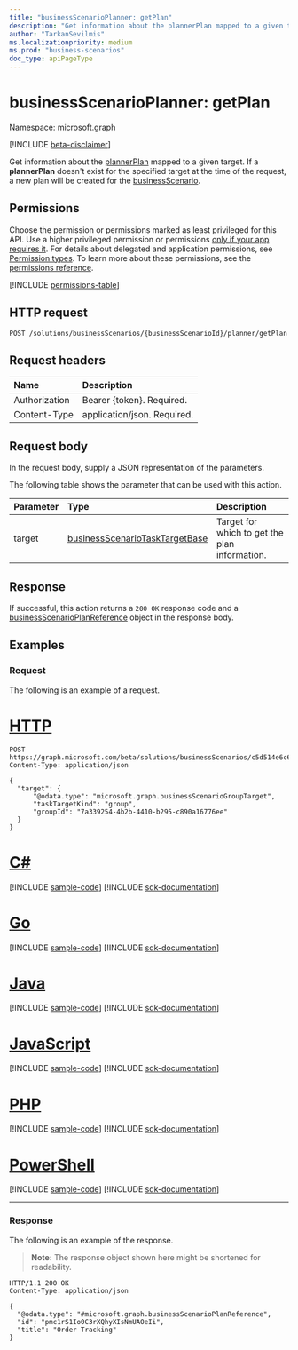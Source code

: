 ```yaml
---
title: "businessScenarioPlanner: getPlan"
description: "Get information about the plannerPlan mapped to a given target."
author: "TarkanSevilmis"
ms.localizationpriority: medium
ms.prod: "business-scenarios"
doc_type: apiPageType
---
```


# businessScenarioPlanner: getPlan

Namespace: microsoft.graph

[!INCLUDE [beta-disclaimer](../../includes/beta-disclaimer.md)]

Get information about the [plannerPlan](../resources/plannerplan.md) mapped to a given target. If a **plannerPlan** doesn't exist for the specified target at the time of the request, a new plan will be created for the [businessScenario](../resources/businessscenario.md).

## Permissions

Choose the permission or permissions marked as least privileged for this API. Use a higher privileged permission or permissions [only if your app requires it](/graph/permissions-overview#best-practices-for-using-microsoft-graph-permissions). For details about delegated and application permissions, see [Permission types](/graph/permissions-overview#permission-types). To learn more about these permissions, see the [permissions reference](/graph/permissions-reference).

<!-- { "blockType": "permissions", "name": "businessscenarioplanner_getplan" } -->
[!INCLUDE [permissions-table](../includes/permissions/businessscenarioplanner-getplan-permissions.md)]

## HTTP request

<!-- {
  "blockType": "ignored"
}
-->
``` http
POST /solutions/businessScenarios/{businessScenarioId}/planner/getPlan
```

## Request headers
|Name|Description|
|:---|:---|
|Authorization|Bearer {token}. Required.|
|Content-Type|application/json. Required.|

## Request body
In the request body, supply a JSON representation of the parameters.

The following table shows the parameter that can be used with this action.

|Parameter|Type|Description|
|:---|:---|:---|
|target|[businessScenarioTaskTargetBase](../resources/businessscenariotasktargetbase.md)|Target for which to get the plan information.|

## Response

If successful, this action returns a `200 OK` response code and a [businessScenarioPlanReference](../resources/businessscenarioplanreference.md) object in the response body.

## Examples

### Request

The following is an example of a request.

# [HTTP](#tab/http)
<!-- {
  "blockType": "request",
  "name": "businessscenarioplannerthis.getplan",
  "sampleKeys": ["c5d514e6c6864911ac46c720affb6e4d"]
}
-->
``` http
POST https://graph.microsoft.com/beta/solutions/businessScenarios/c5d514e6c6864911ac46c720affb6e4d/planner/getPlan
Content-Type: application/json

{
  "target": {
      "@odata.type": "microsoft.graph.businessScenarioGroupTarget",
      "taskTargetKind": "group",
      "groupId": "7a339254-4b2b-4410-b295-c890a16776ee"
  }
}
```

# [C#](#tab/csharp)
[!INCLUDE [sample-code](../includes/snippets/csharp/businessscenarioplannerthisgetplan-csharp-snippets.md)]
[!INCLUDE [sdk-documentation](../includes/snippets/snippets-sdk-documentation-link.md)]

# [Go](#tab/go)
[!INCLUDE [sample-code](../includes/snippets/go/businessscenarioplannerthisgetplan-go-snippets.md)]
[!INCLUDE [sdk-documentation](../includes/snippets/snippets-sdk-documentation-link.md)]

# [Java](#tab/java)
[!INCLUDE [sample-code](../includes/snippets/java/businessscenarioplannerthisgetplan-java-snippets.md)]
[!INCLUDE [sdk-documentation](../includes/snippets/snippets-sdk-documentation-link.md)]

# [JavaScript](#tab/javascript)
[!INCLUDE [sample-code](../includes/snippets/javascript/businessscenarioplannerthisgetplan-javascript-snippets.md)]
[!INCLUDE [sdk-documentation](../includes/snippets/snippets-sdk-documentation-link.md)]

# [PHP](#tab/php)
[!INCLUDE [sample-code](../includes/snippets/php/businessscenarioplannerthisgetplan-php-snippets.md)]
[!INCLUDE [sdk-documentation](../includes/snippets/snippets-sdk-documentation-link.md)]

# [PowerShell](#tab/powershell)
[!INCLUDE [sample-code](../includes/snippets/powershell/businessscenarioplannerthisgetplan-powershell-snippets.md)]
[!INCLUDE [sdk-documentation](../includes/snippets/snippets-sdk-documentation-link.md)]

---

### Response

The following is an example of the response.
>**Note:** The response object shown here might be shortened for readability.
<!-- {
  "blockType": "response",
  "truncated": true,
  "@odata.type": "microsoft.graph.businessScenarioPlanReference"
}
-->
``` http
HTTP/1.1 200 OK
Content-Type: application/json

{
  "@odata.type": "#microsoft.graph.businessScenarioPlanReference",
  "id": "pmc1rS1Io0C3rXQhyXIsNmUAOeIi",
  "title": "Order Tracking"
}
```
